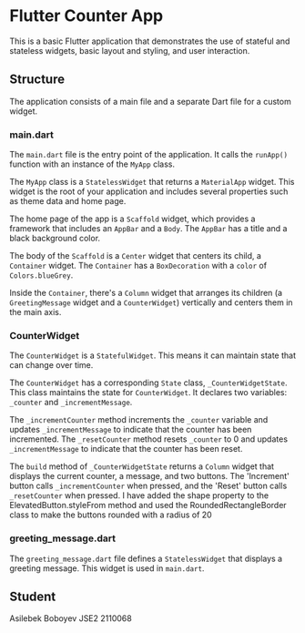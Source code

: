 # Flutter Counter App

This is a basic Flutter application that demonstrates the use of stateful and stateless widgets, basic layout and styling, and user interaction.

## Structure

The application consists of a main file and a separate Dart file for a custom widget.

### main.dart

The `main.dart` file is the entry point of the application. It calls the `runApp()` function with an instance of the `MyApp` class.

The `MyApp` class is a `StatelessWidget` that returns a `MaterialApp` widget. This widget is the root of your application and includes several properties such as theme data and home page.

The home page of the app is a `Scaffold` widget, which provides a framework that includes an `AppBar` and a `Body`. The `AppBar` has a title and a black background color.

The body of the `Scaffold` is a `Center` widget that centers its child, a `Container` widget. The `Container` has a `BoxDecoration` with a `color` of `Colors.blueGrey`.

Inside the `Container`, there's a `Column` widget that arranges its children (a `GreetingMessage` widget and a `CounterWidget`) vertically and centers them in the main axis.

### CounterWidget

The `CounterWidget` is a `StatefulWidget`. This means it can maintain state that can change over time.

The `CounterWidget` has a corresponding `State` class, `_CounterWidgetState`. This class maintains the state for `CounterWidget`. It declares two variables: `_counter` and `_incrementMessage`.

The `_incrementCounter` method increments the `_counter` variable and updates `_incrementMessage` to indicate that the counter has been incremented. The `_resetCounter` method resets `_counter` to 0 and updates `_incrementMessage` to indicate that the counter has been reset.

The `build` method of `_CounterWidgetState` returns a `Column` widget that displays the current counter, a message, and two buttons. The 'Increment' button calls `_incrementCounter` when pressed, and the 'Reset' button calls `_resetCounter` when pressed.
I have added the shape property to the ElevatedButton.styleFrom method and used the RoundedRectangleBorder class to make the buttons rounded with a radius of 20

### greeting_message.dart

The `greeting_message.dart` file defines a `StatelessWidget` that displays a greeting message. This widget is used in `main.dart`.

## Student 
Asilebek Boboyev JSE2 2110068
